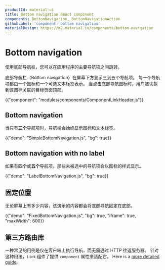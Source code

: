 ```yaml
---
productId: material-ui
title: Bottom navigation React component
components: BottomNavigation, BottomNavigationAction
githubLabel: 'component: bottom navigation'
materialDesign: https://m2.material.io/components/bottom-navigation
---
```


# Bottom navigation

<p class="description">使用底部导航栏，您可以在应用程序的主要导航项之间跳转。</p>

底部导航栏（Bottom navigation）在屏幕下方显示三到五个导航项。 每一个导航项都由一个图标和一个可选文本标签表示。 当点击底部导航图标时，用户被切换到该图标关联的目标页面顶部。

{{"component": "modules/components/ComponentLinkHeader.js"}}

## Bottom navigation

当只有**三个**导航项时，导航栏会始终显示图标和文本标签。

{{"demo": "SimpleBottomNavigation.js", "bg": true}}

## Bottom navigation with no label

如果有**四个**或**五个**导航项，那些未被选中的导航项会以图标的样式显示。

{{"demo": "LabelBottomNavigation.js", "bg": true}}

## 固定位置

无论屏幕上有多少内容，该演示的内容都会将底部导航固定在底部。

{{"demo": "FixedBottomNavigation.js", "bg": true, "iframe": true, "maxWidth": 600}}

## 第三方路由库

一种常见的用例是仅在客户端上执行导航，而无需通过 HTTP 往返服务器。 针对这种用法，`Link` 组件了提供 `component` 属性来适配它。 Here is a [more detailed guide](/material-ui/guides/routing/).
